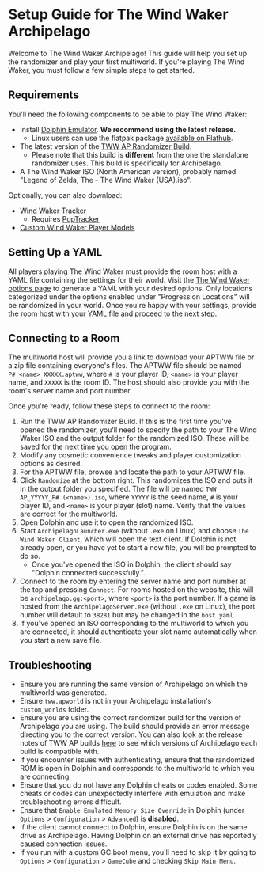 # Setup Guide for The Wind Waker Archipelago

Welcome to The Wind Waker Archipelago! This guide will help you set up the randomizer and play your first multiworld.
If you're playing The Wind Waker, you must follow a few simple steps to get started.

## Requirements

You'll need the following components to be able to play The Wind Waker:
* Install [Dolphin Emulator](https://dolphin-emu.org/download/). **We recommend using the latest release.**
    * Linux users can use the flatpak package
    [available on Flathub](https://flathub.org/apps/org.DolphinEmu.dolphin-emu).
* The latest version of the [TWW AP Randomizer Build](https://github.com/tanjo3/wwrando/releases?q=tag%3Aap_2).
    * Please note that this build is **different** from the one the standalone randomizer uses. This build is
      specifically for Archipelago.
* A The Wind Waker ISO (North American version), probably named "Legend of Zelda, The - The Wind Waker (USA).iso".

Optionally, you can also download:
* [Wind Waker Tracker](https://github.com/Mysteryem/ww-poptracker/releases/latest)
  * Requires [PopTracker](https://github.com/black-sliver/PopTracker/releases)
* [Custom Wind Waker Player Models](https://github.com/Sage-of-Mirrors/Custom-Wind-Waker-Player-Models)

## Setting Up a YAML

All players playing The Wind Waker must provide the room host with a YAML file containing the settings for their world.
Visit the [The Wind Waker options page](/games/The%20Wind%20Waker/player-options) to generate a YAML with your desired
options. Only locations categorized under the options enabled under "Progression Locations" will be randomized in your
world. Once you're happy with your settings, provide the room host with your YAML file and proceed to the next step.

## Connecting to a Room

The multiworld host will provide you a link to download your APTWW file or a zip file containing everyone's files. The
APTWW file should be named `P#_<name>_XXXXX.aptww`, where `#` is your player ID, `<name>` is your player name, and
`XXXXX` is the room ID. The host should also provide you with the room's server name and port number.

Once you're ready, follow these steps to connect to the room:
1. Run the TWW AP Randomizer Build. If this is the first time you've opened the randomizer, you'll need to specify the
path to your The Wind Waker ISO and the output folder for the randomized ISO. These will be saved for the next time you
open the program.
2. Modify any cosmetic convenience tweaks and player customization options as desired.
3. For the APTWW file, browse and locate the path to your APTWW file.
4. Click `Randomize` at the bottom right. This randomizes the ISO and puts it in the output folder you specified. The
file will be named `TWW AP_YYYYY_P# (<name>).iso`, where `YYYYY` is the seed name, `#` is your player ID, and `<name>`
is your player (slot) name. Verify that the values are correct for the multiworld.
5. Open Dolphin and use it to open the randomized ISO.
6. Start `ArchipelagoLauncher.exe` (without `.exe` on Linux) and choose `The Wind Waker Client`, which will open the
text client. If Dolphin is not already open, or you have yet to start a new file, you will be prompted to do so.
    * Once you've opened the ISO in Dolphin, the client should say "Dolphin connected successfully.".
7. Connect to the room by entering the server name and port number at the top and pressing `Connect`. For rooms hosted
on the website, this will be `archipelago.gg:<port>`, where `<port>` is the port number. If a game is hosted from the
`ArchipelagoServer.exe` (without `.exe` on Linux), the port number will default to `38281` but may be changed in the
`host.yaml`.
8. If you've opened an ISO corresponding to the multiworld to which you are connected, it should authenticate your slot
name automatically when you start a new save file.

## Troubleshooting

* Ensure you are running the same version of Archipelago on which the multiworld was generated.
* Ensure `tww.apworld` is not in your Archipelago installation's `custom_worlds` folder.
* Ensure you are using the correct randomizer build for the version of Archipelago you are using. The build should
  provide an error message directing you to the correct version. You can also look at the release notes of TWW AP builds
  [here](https://github.com/tanjo3/wwrando/releases?q=tag%3Aap_2) to see which versions of Archipelago each build is
  compatible with.
* If you encounter issues with authenticating, ensure that the randomized ROM is open in Dolphin and corresponds to the
  multiworld to which you are connecting.
* Ensure that you do not have any Dolphin cheats or codes enabled. Some cheats or codes can unexpectedly interfere with
  emulation and make troubleshooting errors difficult.
* Ensure that `Enable Emulated Memory Size Override` in Dolphin (under `Options` > `Configuration` > `Advanced`) is
  **disabled**.
* If the client cannot connect to Dolphin, ensure Dolphin is on the same drive as Archipelago. Having Dolphin on an
  external drive has reportedly caused connection issues.
* If you run with a custom GC boot menu, you'll need to skip it by going to `Options` > `Configuration` > `GameCube`
  and checking `Skip Main Menu`.
